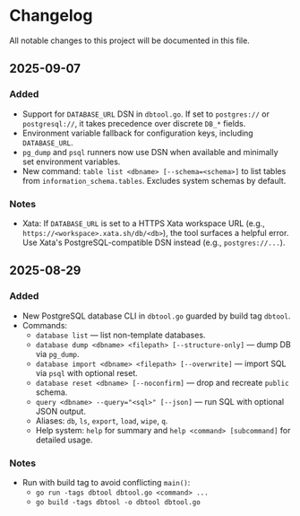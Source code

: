 # Changelog

All notable changes to this project will be documented in this file.

## 2025-09-07

### Added

- Support for `DATABASE_URL` DSN in `dbtool.go`. If set to `postgres://` or `postgresql://`, it takes precedence over discrete `DB_*` fields.
- Environment variable fallback for configuration keys, including `DATABASE_URL`.
- `pg_dump` and `psql` runners now use DSN when available and minimally set environment variables.
- New command: `table list <dbname> [--schema=<schema>]` to list tables from `information_schema.tables`. Excludes system schemas by default.

### Notes

- Xata: If `DATABASE_URL` is set to a HTTPS Xata workspace URL (e.g., `https://<workspace>.xata.sh/db/<db>`), the tool surfaces a helpful error. Use Xata's PostgreSQL-compatible DSN instead (e.g., `postgres://...`).

## 2025-08-29

### Added

- New PostgreSQL database CLI in `dbtool.go` guarded by build tag `dbtool`.
- Commands:
  - `database list` — list non-template databases.
  - `database dump <dbname> <filepath> [--structure-only]` — dump DB via `pg_dump`.
  - `database import <dbname> <filepath> [--overwrite]` — import SQL via `psql` with optional reset.
  - `database reset <dbname> [--noconfirm]` — drop and recreate `public` schema.
  - `query <dbname> --query="<sql>" [--json]` — run SQL with optional JSON output.
  - Aliases: `db`, `ls`, `export`, `load`, `wipe`, `q`.
  - Help system: `help` for summary and `help <command> [subcommand]` for detailed usage.

### Notes

- Run with build tag to avoid conflicting `main()`:
  - `go run -tags dbtool dbtool.go <command> ...`
  - `go build -tags dbtool -o dbtool dbtool.go`
